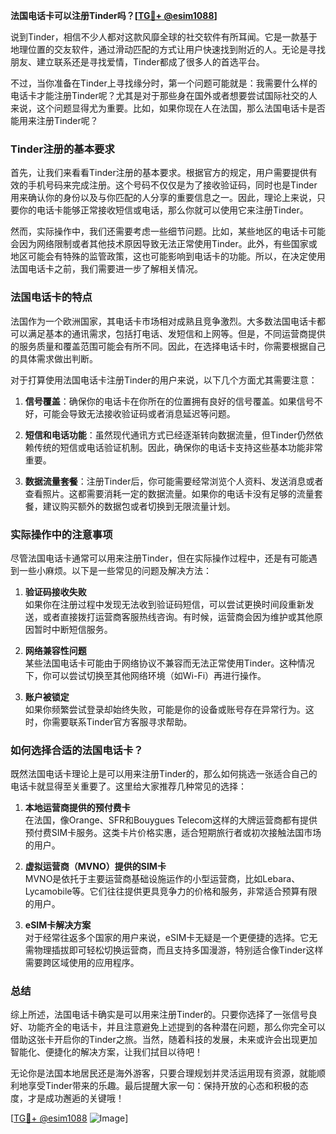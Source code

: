 **法国电话卡可以注册Tinder吗？[[TG💪+ @esim1088](https://t.me/s/esim1088)]**

说到Tinder，相信不少人都对这款风靡全球的社交软件有所耳闻。它是一款基于地理位置的交友软件，通过滑动匹配的方式让用户快速找到附近的人。无论是寻找朋友、建立联系还是寻找爱情，Tinder都成了很多人的首选平台。

不过，当你准备在Tinder上寻找缘分时，第一个问题可能就是：我需要什么样的电话卡才能注册Tinder呢？尤其是对于那些身在国外或者想要尝试国际社交的人来说，这个问题显得尤为重要。比如，如果你现在人在法国，那么法国电话卡是否能用来注册Tinder呢？

### Tinder注册的基本要求

首先，让我们来看看Tinder注册的基本要求。根据官方的规定，用户需要提供有效的手机号码来完成注册。这个号码不仅仅是为了接收验证码，同时也是Tinder用来确认你的身份以及与你匹配的人分享的重要信息之一。因此，理论上来说，只要你的电话卡能够正常接收短信或电话，那么你就可以使用它来注册Tinder。

然而，实际操作中，我们还需要考虑一些细节问题。比如，某些地区的电话卡可能会因为网络限制或者其他技术原因导致无法正常使用Tinder。此外，有些国家或地区可能会有特殊的监管政策，这也可能影响到电话卡的功能。所以，在决定使用法国电话卡之前，我们需要进一步了解相关情况。

### 法国电话卡的特点

法国作为一个欧洲国家，其电话卡市场相对成熟且竞争激烈。大多数法国电话卡都可以满足基本的通讯需求，包括打电话、发短信和上网等。但是，不同运营商提供的服务质量和覆盖范围可能会有所不同。因此，在选择电话卡时，你需要根据自己的具体需求做出判断。

对于打算使用法国电话卡注册Tinder的用户来说，以下几个方面尤其需要注意：

1. **信号覆盖**：确保你的电话卡在你所在的位置拥有良好的信号覆盖。如果信号不好，可能会导致无法接收验证码或者消息延迟等问题。
   
2. **短信和电话功能**：虽然现代通讯方式已经逐渐转向数据流量，但Tinder仍然依赖传统的短信或电话验证机制。因此，确保你的电话卡支持这些基本功能非常重要。

3. **数据流量套餐**：注册Tinder后，你可能需要经常浏览个人资料、发送消息或者查看照片。这都需要消耗一定的数据流量。如果你的电话卡没有足够的流量套餐，建议购买额外的数据包或者切换到无限流量计划。

### 实际操作中的注意事项

尽管法国电话卡通常可以用来注册Tinder，但在实际操作过程中，还是有可能遇到一些小麻烦。以下是一些常见的问题及解决方法：

1. **验证码接收失败**  
   如果你在注册过程中发现无法收到验证码短信，可以尝试更换时间段重新发送，或者直接拨打运营商客服热线咨询。有时候，运营商会因为维护或其他原因暂时中断短信服务。

2. **网络兼容性问题**  
   某些法国电话卡可能由于网络协议不兼容而无法正常使用Tinder。这种情况下，你可以尝试切换至其他网络环境（如Wi-Fi）再进行操作。

3. **账户被锁定**  
   如果你频繁尝试登录却始终失败，可能是你的设备或账号存在异常行为。这时，你需要联系Tinder官方客服寻求帮助。

### 如何选择合适的法国电话卡？

既然法国电话卡理论上是可以用来注册Tinder的，那么如何挑选一张适合自己的电话卡就显得至关重要了。这里给大家推荐几种常见的选择：

1. **本地运营商提供的预付费卡**  
   在法国，像Orange、SFR和Bouygues Telecom这样的大牌运营商都有提供预付费SIM卡服务。这类卡片价格实惠，适合短期旅行者或初次接触法国市场的用户。

2. **虚拟运营商（MVNO）提供的SIM卡**  
   MVNO是依托于主要运营商基础设施运作的小型运营商，比如Lebara、Lycamobile等。它们往往提供更具竞争力的价格和服务，非常适合预算有限的用户。

3. **eSIM卡解决方案**  
   对于经常往返多个国家的用户来说，eSIM卡无疑是一个更便捷的选择。它无需物理插拔即可轻松切换运营商，而且支持多国漫游，特别适合像Tinder这样需要跨区域使用的应用程序。

### 总结

综上所述，法国电话卡确实是可以用来注册Tinder的。只要你选择了一张信号良好、功能齐全的电话卡，并且注意避免上述提到的各种潜在问题，那么你完全可以借助这张卡开启你的Tinder之旅。当然，随着科技的发展，未来或许会出现更加智能化、便捷化的解决方案，让我们拭目以待吧！

无论你是法国本地居民还是海外游客，只要合理规划并灵活运用现有资源，就能顺利地享受Tinder带来的乐趣。最后提醒大家一句：保持开放的心态和积极的态度，才是成功邂逅的关键哦！

[[TG💪+ @esim1088](https://t.me/s/esim1088) ![Image](https://i.postimg.cc/4NQfJmqS/Snipaste-2025-05-13-00-14-12.png)]